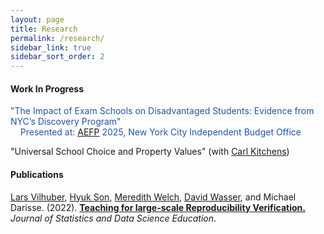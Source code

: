 ```yaml
---
layout: page
title: Research
permalink: /research/
sidebar_link: true
sidebar_sort_order: 2
---
```



#### Work In Progress

<span style="color: #2055A4;">"The Impact of Exam Schools on Disadvantaged Students: Evidence from NYC’s Discovery Program" <span><br>
<span>
&nbsp;&nbsp;&nbsp;&nbsp;Presented at: [AEFP](https://aefpweb.org) 2025, New York City Independent Budget Office
</span>

"Universal School Choice and Property Values" (with [Carl Kitchens](https://sites.google.com/site/kitchct/))

#### Publications

[Lars Vilhuber](https://www.vilhuber.com/lars/), [Hyuk Son](https://hyukhson.github.io), [Meredith Welch](https://www.meredithswelch.com), [David Wasser](https://www.davidnwasser.com), and Michael Darisse. (2022). [**Teaching for large-scale Reproducibility Verification.**](https://doi.org/10.1080/26939169.2022.2074582) *Journal of Statistics and Data Science Education*.
